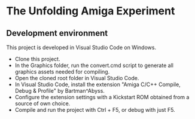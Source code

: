 # The Unfolding Amiga Experiment

## Development environment

This project is developed in Visual Studio Code on Windows.

* Clone this project.
* In the Graphics folder, run the convert.cmd script to generate all graphics assets needed for compiling.
* Open the cloned root folder in Visual Studio Code.
* In Visual Studio Code, install the extension "Amiga C/C++ Compile, Debug & Profile" by Bartman^Abyss.
* Configure the extension settings with a Kickstart ROM obtained from a source of own choice.
* Compile and run the project with Ctrl + F5, or debug with just F5.
